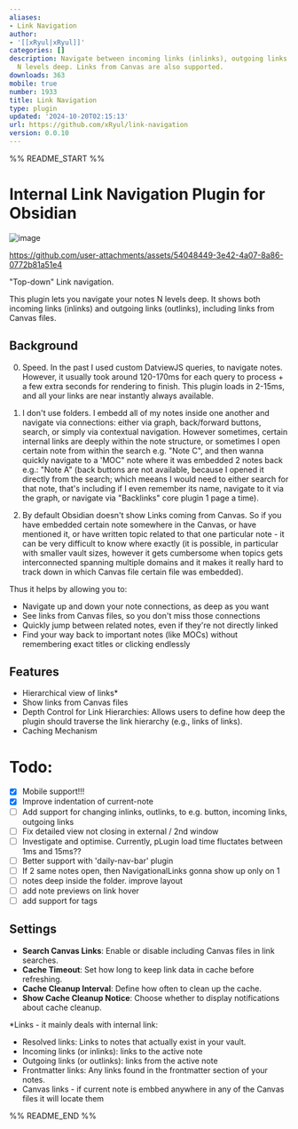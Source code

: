 ```yaml
---
aliases:
- Link Navigation
author:
- '[[xRyul|xRyul]]'
categories: []
description: Navigate between incoming links (inlinks), outgoing links (outlinks)
  N levels deep. Links from Canvas are also supported.
downloads: 363
mobile: true
number: 1933
title: Link Navigation
type: plugin
updated: '2024-10-20T02:15:13'
url: https://github.com/xRyul/link-navigation
version: 0.0.10
---
```


%% README_START %%

# Internal Link Navigation Plugin for Obsidian

![image](https://github.com/user-attachments/assets/25f57e8f-e3ae-4925-b41c-6206845504ae)


https://github.com/user-attachments/assets/54048449-3e42-4a07-8a86-0772b81a51e4


"Top-down" Link navigation.

This plugin lets you navigate your notes N levels deep. It shows both incoming links (inlinks) and outgoing links (outlinks), including links from Canvas files.


## Background

0. Speed. In the past I used custom DatviewJS queries, to navigate notes. However, it usually took around 120-170ms for each query to process + a few extra seconds for rendering to finish. This plugin loads in 2-15ms, and all your links are near instantly always available.

1. I don't use folders. I embedd all of my notes inside one another and navigate via connections: either via graph, back/forward buttons, search, or simply via contextual navigation. However sometimes, certain internal links are deeply within the note structure, or sometimes I open certain note from within the search e.g. "Note C", and then wanna quickly navigate to a 'MOC" note where it was embedded 2 notes back e.g.: "Note A" (back buttons are not available, because I opened it directly from the search; which meeans I would need to either search for that note, that's including if I even remember its name, navigate to it via the graph, or navigate via "Backlinks" core plugin 1 page a time).  

2. By default Obsidian doesn't show Links coming from Canvas. So if you have embedded certain note somewhere in the Canvas, or have mentioned it, or have written topic related to that one particular note - it can be very difficult to know where exactly (it is possible, in particular with smaller vault sizes, however it gets cumbersome when topics gets interconnected spanning multiple domains and it makes it really hard to track down in which Canvas file certain file was embedded).  

Thus it helps by allowing you to:  

- Navigate up and down your note connections, as deep as you want
- See links from Canvas files, so you don't miss those connections
- Quickly jump between related notes, even if they're not directly linked
- Find your way back to important notes (like MOCs) without remembering exact titles or clicking endlessly


## Features

- Hierarchical view of links*
- Show links from Canvas files
- Depth Control for Link Hierarchies: Allows users to define how deep the plugin should traverse the link hierarchy (e.g., links of links).
- Caching Mechanism

# Todo:

- [x] Mobile support!!!
- [x] Improve indentation of current-note
- [ ] Add support for changing inlinks, outlinks, to e.g. button, incoming links, outgoing links
- [ ] Fix detailed view not closing in external / 2nd window 
- [ ] Investigate and optimise. Currently, pLugin load time fluctates between 1ms and 15ms??
- [ ] Better support with 'daily-nav-bar' plugin
- [ ] If 2 same notes open, then NavigationalLinks gonna show up only on 1 
- [ ] notes deep inside the folder. improve layout
- [ ] add note previews on link hover
- [ ] add support for tags

## Settings

- **Search Canvas Links**: Enable or disable including Canvas files in link searches.
- **Cache Timeout**: Set how long to keep link data in cache before refreshing.
- **Cache Cleanup Interval**: Define how often to clean up the cache.
- **Show Cache Cleanup Notice**: Choose whether to display notifications about cache cleanup.


*Links - it mainly deals with internal link:
- Resolved links: Links to notes that actually exist in your vault.
- Incoming links (or inlinks): links to the active note
- Outgoing links (or outlinks): links from the active note
- Frontmatter links: Any links found in the frontmatter section of your notes.
- Canvas links - if current note is embbed anywhere in any of the Canvas files it will locate them



%% README_END %%